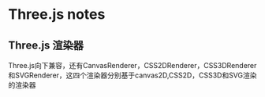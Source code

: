 # Three.js notes  



## Three.js 渲染器


Three.js向下兼容，还有CanvasRenderer，CSS2DRenderer，CSS3DRenderer和SVGRenderer，这四个渲染器分别基于canvas2D,CSS2D，CSS3D和SVG渲染的渲染器


